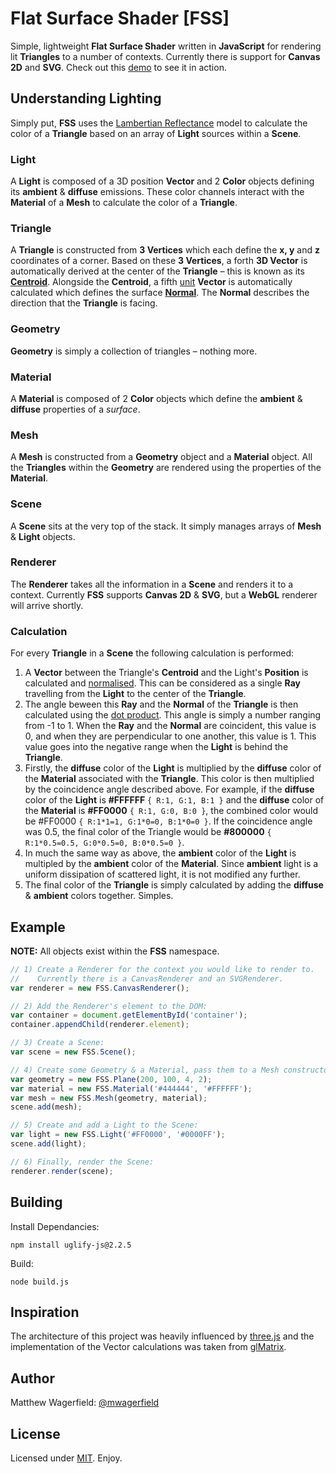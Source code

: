 # Flat Surface Shader [FSS]

Simple, lightweight **Flat Surface Shader** written in **JavaScript** for rendering lit **Triangles** to a number of contexts. Currently there is support for **Canvas 2D** and **SVG**. Check out this [demo][demo] to see it in action.

## Understanding Lighting

Simply put, **FSS** uses the [Lambertian Reflectance][lambert] model to calculate the color of a **Triangle** based on an array of **Light** sources within a **Scene**.

### Light

A **Light** is composed of a 3D position **Vector** and 2 **Color** objects defining its **ambient** & **diffuse** emissions. These color channels interact with the **Material** of a **Mesh** to calculate the color of a **Triangle**.

### Triangle

A **Triangle** is constructed from **3 Vertices** which each define the **x, y** and **z** coordinates of a corner. Based on these **3 Vertices**, a forth **3D Vector** is automatically derived at the center of the **Triangle** – this is known as its [**Centroid**][centroid]. Alongside the **Centroid**, a fifth [unit][unit] **Vector** is automatically calculated which defines the surface [**Normal**][normal]. The **Normal** describes the direction that the **Triangle** is facing.

### Geometry

**Geometry** is simply a collection of triangles – nothing more.

### Material

A **Material** is composed of 2 **Color** objects which define the **ambient** & **diffuse** properties of a *surface*.

### Mesh

A **Mesh** is constructed from a **Geometry** object and a **Material** object. All the **Triangles** within the **Geometry** are rendered using the properties of the **Material**.

### Scene

A **Scene** sits at the very top of the stack. It simply manages arrays of **Mesh** & **Light** objects.

### Renderer

The **Renderer** takes all the information in a **Scene** and renders it to a context. Currently **FSS** supports **Canvas 2D** & **SVG**, but a **WebGL** renderer will arrive shortly.

### Calculation

For every **Triangle** in a **Scene** the following calculation is performed:

1. A **Vector** between the Triangle's **Centroid** and the Light's **Position** is calculated and [normalised][normalise]. This can be considered as a single **Ray** travelling from the **Light** to the center of the **Triangle**.
2. The angle beween this **Ray** and the **Normal** of the **Triangle** is then calculated using the [dot product][dotproduct]. This angle is simply a number ranging from -1 to 1. When the **Ray** and the **Normal** are coincident, this value is 0, and when they are perpendicular to one another, this value is 1. This value goes into the negative range when the **Light** is behind the **Triangle**.
3. Firstly, the **diffuse** color of the **Light** is multiplied by the **diffuse** color of the **Material** associated with the **Triangle**. This color is then multiplied by the coincidence angle described above. For example, if the **diffuse** color of the **Light** is **#FFFFFF** `{ R:1, G:1, B:1 }` and the **diffuse** color of the **Material** is **#FF0000** `{ R:1, G:0, B:0 }`, the combined color would be #FF0000 `{ R:1*1=1, G:1*0=0, B:1*0=0 }`. If the coincidence angle was 0.5, the final color of the Triangle would be **#800000** `{ R:1*0.5=0.5, G:0*0.5=0, B:0*0.5=0 }`.
4. In much the same way as above, the **ambient** color of the **Light** is multipled by the **ambient** color of the **Material**. Since **ambient** light is a uniform dissipation of scattered light, it is not modified any further.
5. The final color of the **Triangle** is simply calculated by adding the **diffuse** & **ambient** colors together. Simples.

## Example

**NOTE:** All objects exist within the **FSS** namespace.

```javascript
// 1) Create a Renderer for the context you would like to render to.
//    Currently there is a CanvasRenderer and an SVGRenderer.
var renderer = new FSS.CanvasRenderer();

// 2) Add the Renderer's element to the DOM:
var container = document.getElementById('container');
container.appendChild(renderer.element);

// 3) Create a Scene:
var scene = new FSS.Scene();

// 4) Create some Geometry & a Material, pass them to a Mesh constructor, and add the Mesh to the Scene:
var geometry = new FSS.Plane(200, 100, 4, 2);
var material = new FSS.Material('#444444', '#FFFFFF');
var mesh = new FSS.Mesh(geometry, material);
scene.add(mesh);

// 5) Create and add a Light to the Scene:
var light = new FSS.Light('#FF0000', '#0000FF');
scene.add(light);

// 6) Finally, render the Scene:
renderer.render(scene);
```

## Building

Install Dependancies:

    npm install uglify-js@2.2.5

Build:

    node build.js
    
## Inspiration

The architecture of this project was heavily influenced by [three.js][three] and the implementation of the Vector calculations was taken from [glMatrix][glmatrix].

## Author

Matthew Wagerfield: [@mwagerfield][twitter]

## License

Licensed under [MIT][mit]. Enjoy.

[demo]: http://wagerfield.github.com/flat-surface-shader/
[lambert]: http://en.wikipedia.org/wiki/Lambertian_reflectance
[diffuse]: http://en.wikipedia.org/wiki/Diffuse_reflection
[unit]: http://en.wikipedia.org/wiki/Unit_vector
[centroid]: http://en.wikipedia.org/wiki/Centroid
[normal]: http://en.wikipedia.org/wiki/Normal_(geometry)
[normalise]: http://www.fundza.com/vectors/normalize/index.html
[dotproduct]: http://www.mathsisfun.com/algebra/vectors-dot-product.html
[three]: https://github.com/mrdoob/three.js/
[glmatrix]: https://github.com/toji/gl-matrix
[twitter]: http://twitter.com/mwagerfield
[mit]: http://www.opensource.org/licenses/mit-license.php
